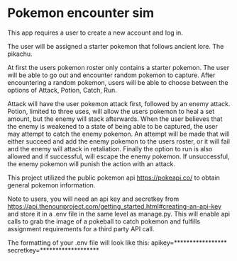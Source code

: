 # Pokemon encounter sim

This app requires a user to create a new account and log in.

The user will be assigned a starter pokemon that follows ancient lore. The pikachu.

At first the users pokemon roster only contains a starter pokemon. The user will be able to go out and encounter random pokemon to capture. After encountering a random pokemon, users will be able to choose between the options of Attack, Potion, Catch, Run.

Attack will have the user pokemon attack first, followed by an enemy attack. Potion, limited to three uses, will allow the users pokemon to heal a set amount, but the enemy will stack afterwards. When the user believes that the enemy is weakened to a state of being able to be captured, the user may attempt to catch the enemy pokemon. An attempt will be made that will either succeed and add the enemy pokemon to the users roster, or it will fail and the enemy will attack in retaliation. Finally the option to run is also allowed and if successful, will escape the enemy pokemon. If unsuccessful, the enemy pokemon will punish the action with an attack.

This project utilized the public pokemon api https://pokeapi.co/ to obtain general pokemon information.


Note to users, you will need an api key and secretkey from https://api.thenounproject.com/getting_started.html#creating-an-api-key and store it in a .env file in the same level as manage.py. This will enable api calls to grab the image of a pokeball to catch pokemon and fulfills assignment requirements for a third party API call.

The formatting of your .env file will look like this:
apikey=*****************
secretkey=*******************

